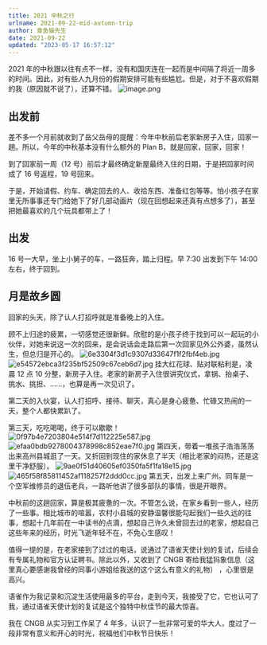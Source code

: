 ```yaml
---
title: 2021 中秋之行
urlname: 2021-09-22-mid-autumn-trip
author: 章鱼猫先生
date: 2021-09-22
updated: "2023-05-17 16:57:12"
---
```


2021 年的中秋跟以往有点不一样，没有和国庆连在一起而是中间隔了将近一周多的时间。因此，对有些人九月份的假期安排可能有些尴尬。但是，对于不喜欢假期的我（原因就不说了），还算不错。
![image.png](https://shub.weiyan.tech/yuque/elog-notebook-img/FnCWM4YstHfatKu0YpuzFSmH4IvO.png)

## 出发前

差不多一个月前就收到了岳父岳母的提醒：今年中秋前后老家新房子入住，回家一趟。所以，今年的中秋基本没有什么额外的 Plan B，就是回家，回家，回家！

到了回家前一周（12 号）前后才最终确定新屋最终入住的日期，于是把回家时间成了 16 号返程，19 号回来。

于是，开始请假、约车、确定回去的人、收拾东西、准备红包等等。怕小孩子在家里无所事事还专门给她下了好几部动画片（现在回想起来还真有点想多了），甚至把她最喜欢的几个玩具都带上了！

## 出发

16 号一大早，坐上小舅子的车，一路狂奔，踏上归程。早 7:30 出发到下午 14:00 左右，终于回到。

## 月是故乡圆

回家的头天，除了认人打招呼就是准备晚上的入住。

顾不上归途的疲累，一切感觉还很新鲜。欣慰的是小孩子终于找到可以一起玩的小伙伴，对她来说这一次的回来，是会说话会走路后第一次回家见外公外婆，虽然认生，但总归是开心的。
![6e3304f3d1c9307d33647f1f2fbf4eb.jpg](https://shub.weiyan.tech/yuque/elog-notebook-img/FhMKTJ5jWZuvc5QUAUQspIhUeIO5.jpeg)![e54572ebca3f235bf52509c67ceb6d7.jpg](https://shub.weiyan.tech/yuque/elog-notebook-img/Fpj8sXMzXA8PhwWdDCHCEU96J7RH.jpeg)
挂大红花球、贴对联粘利是，凌晨 12 点 10 分整，新房子入住。老家的新房子入住很讲究仪式，拿锅、抬桌子、挑水、挑担、......，也算是再一次见识了。

第二天的入伙宴，认人打招呼、接待、聊天，真心是身心疲惫、忙碌又热闹的一天，整个人都快累趴了。

第三天，吃吃喝喝，终于可以歇歇！
![0f97b4e7203804e514f7d112225e587.jpg](https://shub.weiyan.tech/yuque/elog-notebook-img/Fsn3Zc2v6LTJ5qknKbcwM6DhVJ_4.jpeg) ![efaa0bdb9278004378998c852eae7f0.jpg](https://shub.weiyan.tech/yuque/elog-notebook-img/FnWyIhqzRqlVPLrQH5iUUhLqxS2V.jpeg)
第四天，带着一堆孩子浩浩荡荡出来高州县城逛了一天。又折回到现住的家休息了半天（相比老家的闷热，还是这里干净舒服）。
![9ae0f51d40605ef0350fa5f1fa18e15.jpg](https://shub.weiyan.tech/yuque/elog-notebook-img/FpUkGIcqmlgmw1gyjCeHlZGj_74y.jpeg) ![465f58f85811452af118257f2ddd0cc.jpg](https://shub.weiyan.tech/yuque/elog-notebook-img/FtFoT_mlS6cKniVfdSALzbsxVf-C.jpeg)
第五天，出发上来广州。同车是一个空军维修员的退伍老兵，一路听他讲了很多部队的事情，很是开眼界。

中秋前的这趟回家，算是极其疲惫的一次。不管怎么说，在家乡看到一些人，经历了一些事。相比城市的喧嚣，农村小县城的安静温馨很能勾起我们一些久远的往事，想起十几年前在一中读书的点滴，想起自己许久未曾回去过的老家，想起自己这些年来的经历，时光飞逝年轻不在，不免心生感叹！

值得一提的是，在老家接到了过过的电话，说通过了语雀天使计划的复试，后续会有专属礼物和官方认证聘书。除此以外，又收到了 CNGB 寄给我猛犸象信息（这里真心要感谢我曾经的同事小游姐给我送的这个这么有意义的礼物） ，心里很是高兴。

语雀作为我记录和沉淀生活使用最多的平台，走到今天，我接受了它，它也认可了我，通过语雀天使计划的复试是这个独特中秋佳节的最大惊喜。

我在 CNGB 从实习到工作呆了 4 年多，认识了一批非常可爱的华大人，度过了一段非常有意义和开心的时光，祝福他们中秋节日快乐！
